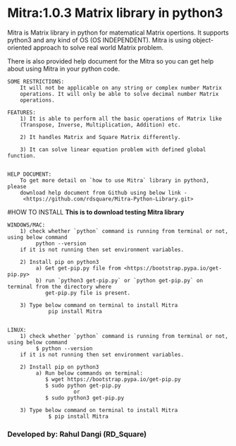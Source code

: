 #                                                 Mitra:1.0.3 Matrix library in python3

Mitra is Matrix library in python for matematical Matrix opertions. It
	supports python3 and any kind of OS (OS INDEPENDENT). Mitra is using object-
	oriented approach to solve real world Matrix problem.

There is also provided help document for the Mitra so you can get help about using Mitra in your python code.
	
	
	SOME RESTRICTIONS:
		It will not be applicable on any string or complex number Matrix 
		operations. It will only be able to solve decimal number Matrix 
		operations.

	FEATURES:
		1) It is able to perform all the basic operations of Matrix like
		(Transpose, Inverse, Multiplication, Addition) etc.

		2) It handles Matrix and Square Matrix differently.

		3) It can solve linear equation problem with defined global function.


	HELP DOCUMENT:
		To get more detail on `how to use Mitra` library in python3, please
		download help document from Github using below link - 
		 <https://github.com/rdsquare/Mitra-Python-Library.git>


#HOW TO INSTALL
      **This is to download testing Mitra library**
	
	WINDOWS/MAC:
		1) check whether `python` command is running from terminal or not, using below command
			 python --version
		if it is not running then set environment variables.

		2) Install pip on python3
			 a) Get get-pip.py file from <https://bootstrap.pypa.io/get-pip.py>
			 b) run `python3 get-pip.py` or `python get-pip.py` on terminal from the directory where
			    get-pip.py file is present.

		3) Type below command on terminal to install Mitra
		         pip install Mitra


	LINUX:
		1) check whether `python` command is running from terminal or not, using below command
			 $ python --version
		if it is not running then set environment variables.

		2) Install pip on python3
			 a) Run below commands on terminal:
				$ wget https://bootstrap.pypa.io/get-pip.py
				$ sudo python get-pip.py
				         or
				$ sudo python3 get-pip.py

		3) Type below command on terminal to install Mitra
		         $ pip install Mitra

### Developed by: Rahul Dangi (RD_Square)
